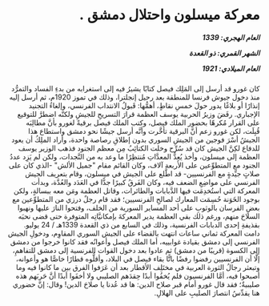 <h1 dir="rtl">معركة ميسلون واحتلال دمشق .</h1>

<h5 dir="rtl">العام الهجري:  1339

الشهر القمري: ذو القعدة

العام الميلادي: 1921</h5>

<p dir="rtl">كان غورو قد أرسل إلى المَلِك فيصل كتابًا يشيرُ فيه إلى استغرابه من بدءِ الفساد والتمرُّد منذ دخول جيوش فرنسا للمنطقة بعد رحيل إنجلترا، وذلك في تموز 1920م، ثم أرسل إليه إنذارًا أو بلاغًا يدور حولَ خمسِ نقاطٍ، أهمُّها: قَبولُ الانتداب الفرنسي، وإلغاءُ التجنيد الإجباري. رفَضَ وزيرُ الحربية يوسف العظمة قرارَ التسريحِ للجيشِ ولكنَّه اضطرَّ للتوقيع على القرار مُكرهًا بحضور الملك فيصل، وكتب الملك فيصل برقيةً لغورو بأنَّ مطالِبَه قُبِلَت، لكن غورو زعم أنَّ البرقية تأخَّرت وأنَّه أرسل جيشًا نحو دمشق واستطاع هذا الجيشُ أسْرَ فوجين من الجيشِ السوري بدون إطلاقِ رصاصة واحدة، وأراد الملِكُ أن يعود للدفاع لكِنَّ الجيش كان قد سُرِّح وخلت الكتائِبُ مِن معظم الجنود فذهب الوزير يوسف العظمة إلى ميسلون، وأخذ يُعِدُّ المعدَّاتِ مُنتظِرًا ما وعد به من النَّجدات، ولكن لم يَزِد عددُ الجنود مع المتطوِّعين على الأربعة آلاف، وكان القائم مقام "جميل الألش" -الذي كان على صلاتٍ جيِّدةٍ مع الفرنسيين- قد اطَّلع على الجيش في ميسلون، وقام بتعريف الجيش الفرنسي على مواضِعِ الضعف فيه، وكان الفَرقُ كبيرًا جدًّا في العَدَد والعُدَّة، وبدأت المعركة التي استُخدِمَت فيها الدَّبابات والطائرات، وقاتل العظمة ومَن معه ببسالةٍ، ولكن بوجود الخَوَنة حُسِمَت المعارك لصالحِ الفرنسيين؛ فقد قام رجلٌ درزي من المتطوِّعين مع بعضِ الفرسان بالوثوبِ على أحد المساير السورية من الخلف، وفتحوا النارَ عليها ونهبوا السلاحَ منهم، ورغم ذلك بقي العظمة يدير المعركةَ بإمكانيَّاتِه المتوفرة حتى قضى نحبَه بقذيفةِ إحدى الدبابات الفرنسية، وذلك في السابع من ذي القعدة 1339هـ / 24 يوليو. دامت المعركة ثماني ساعات انتهت بالقضاء على الجيش السوري المقاوِم، ودخولِ الجيش الفرنسي إلى دمشق بقيادة غوابييه، أما الملك فيصل وأعوانُه فقد كانوا خرجوا من دمشق إلى الكسوة (قريبًا من دمشق) ثم عادوا بعد دخول القوات الفرنسية إلى دمشق للتفاهمِ، إلَّا أن الفرنسيين رفضوا رفضًا باتًّا بقاء فيصل في البلاد، وأقلُّوه قطارًا خاصًّا هو وأعوانه، وتبعثر رجالُ الثورة العربية في مختَلِف الأقطار بعد أن عَرَفوا الفرق بين ما كانوا فيه وما أصبحوا فيه، أمَّا الفرنسيون فلم يُخفُوا أبدًا حِقدَهم الصليبي ولا أخفَوا أبدًا أنَّ حَربَهم هذه صليبيةٌ؛ فقد قال غورو أمام قبر صلاح الدين: ها قد عُدنا يا صلاحَ الدين! وقال: إنَّ حضوري هنا يقدِّسُ انتصارَ الصليبِ على الهلالِ.</p></br>
